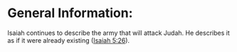 # General Information:

Isaiah continues to describe the army that will attack Judah. He describes it as if it were already existing ([Isaiah 5:26](../05/26.md)).